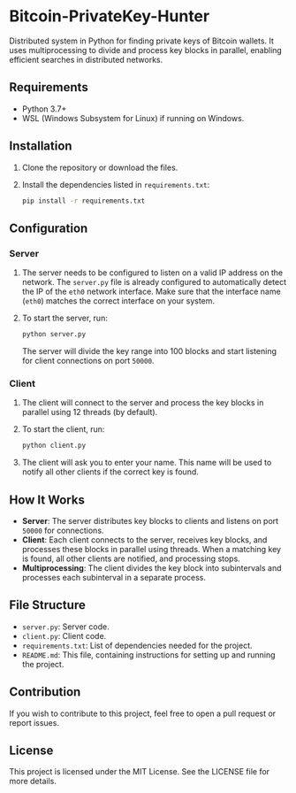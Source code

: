 # Bitcoin-PrivateKey-Hunter

Distributed system in Python for finding private keys of Bitcoin wallets. It uses multiprocessing to divide and process key blocks in parallel, enabling efficient searches in distributed networks.

## Requirements

- Python 3.7+
- WSL (Windows Subsystem for Linux) if running on Windows.

## Installation

1. Clone the repository or download the files.

2. Install the dependencies listed in `requirements.txt`:

    ```bash
    pip install -r requirements.txt
    ```

## Configuration

### Server

1. The server needs to be configured to listen on a valid IP address on the network. The `server.py` file is already configured to automatically detect the IP of the `eth0` network interface. Make sure that the interface name (`eth0`) matches the correct interface on your system.

2. To start the server, run:

    ```bash
    python server.py
    ```

   The server will divide the key range into 100 blocks and start listening for client connections on port `50000`.

### Client

1. The client will connect to the server and process the key blocks in parallel using 12 threads (by default).

2. To start the client, run:

    ```bash
    python client.py
    ```

3. The client will ask you to enter your name. This name will be used to notify all other clients if the correct key is found.

## How It Works

- **Server**: The server distributes key blocks to clients and listens on port `50000` for connections.
- **Client**: Each client connects to the server, receives key blocks, and processes these blocks in parallel using threads. When a matching key is found, all other clients are notified, and processing stops.
- **Multiprocessing**: The client divides the key block into subintervals and processes each subinterval in a separate process.

## File Structure

- `server.py`: Server code.
- `client.py`: Client code.
- `requirements.txt`: List of dependencies needed for the project.
- `README.md`: This file, containing instructions for setting up and running the project.

## Contribution

If you wish to contribute to this project, feel free to open a pull request or report issues.

## License

This project is licensed under the MIT License. See the LICENSE file for more details.
